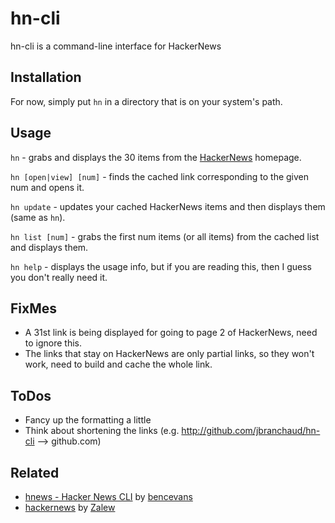 hn-cli
======

hn-cli is a command-line interface for HackerNews

Installation
------------
For now, simply put `hn` in a directory that is on your system's path.

Usage
-----

`hn` - grabs and displays the 30 items from the [HackerNews](http://news.ycombinator.com) homepage.

`hn [open|view] [num]` - finds the cached link corresponding to the given num and opens it.

`hn update` - updates your cached HackerNews items and then displays them (same as `hn`).

`hn list [num]` - grabs the first num items (or all items) from the cached list and displays them.

`hn help` - displays the usage info, but if you are reading this, then I guess you don't really need it.

FixMes
------

- A 31st link is being displayed for going to page 2 of HackerNews, need to ignore this.
- The links that stay on HackerNews are only partial links, so they won't work, need to build and cache the whole link.

ToDos
-----

- Fancy up the formatting a little
- Think about shortening the links (e.g. http://github.com/jbranchaud/hn-cli --> github.com)

Related
-------

- [hnews - Hacker News CLI](https://github.com/bencevans/hnews) by [bencevans](https://github.com/bencevans)
- [hackernews](https://bitbucket.org/zalew/hackernews) by [Zalew](https://bitbucket.org/zalew)

